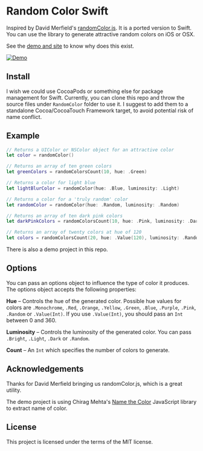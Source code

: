 # Random Color Swift

Inspired by David Merfield's [randomColor.js](https://github.com/davidmerfield/randomColor). It is a ported version to Swift. You can use the library to generate attractive random colors on iOS or OSX.

See the [demo and site](http://llllll.li/randomColor/) to know why does this exist.

[![Demo](http://llllll.li/randomColor/repo_demo.gif)](http://llllll.li/randomColor)

## Install

I wish we could use CocoaPods or something else for package management for Swift. Currently, you can clone this repo and throw the source files under `RandomColor` folder to use it. I suggest to add them to a standalone Cocoa/CocoaTouch Framework target, to avoid potential risk of name conflict.

## Example

```swift
// Returns a UIColor or NSColor object for an attractive color
let color = randomColor()

// Returns an array of ten green colors
let greenColors = randomColorsCount(10, hue: .Green)

// Returns a color for light blue
let lightBlurColor = randomColor(hue: .Blue, luminosity: .Light)

// Returns a color for a 'truly random' color
let randomColor = randomColor(hue: .Random, luminosity: .Random)

// Returns an array of ten dark pink colors
let darkPinkColors = randomColorsCount(10, hue: .Pink, luminosity: .Dark)

// Returns an array of twenty colors at hue of 120
let colors = randomColorsCount(20, hue: .Value(120), luminosity: .Random)

```

There is also a demo project in this repo.

## Options

You can pass an options object to influence the type of color it produces. The options object accepts the following properties:

**Hue** – Controls the hue of the generated color. Possible hue values for colors are `.Monochrome`, `.Red`, `.Orange`, `.Yellow`, `.Green`, `.Blue`, `.Purple`, `.Pink`, `.Random` or `.Value(Int)`. If you use `.Value(Int)`, you should pass an `Int` between 0 and 360.

**Luminosity** – Controls the luminosity of the generated color. You can pass `.Bright`, `.Light`, `.Dark` or `.Random`.

**Count** – An `Int` which specifies the number of colors to generate.

## Acknowledgements

Thanks for David Merfield bringing us randomColor.js, which is a great utility.

The demo project is using Chirag Mehta's [Name the Color](http://chir.ag/projects/name-that-color) JavaScript library to extract name of color.

## License

This project is licensed under the terms of the MIT license.
